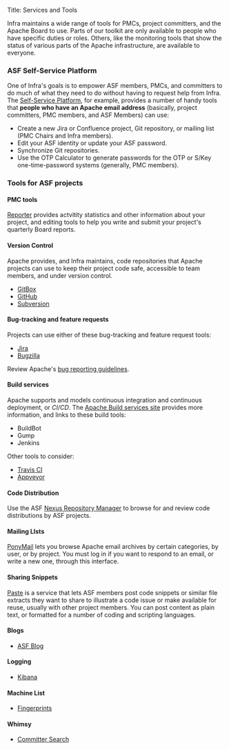 Title: Services and Tools

Infra maintains a wide range of tools for PMCs, project committers, and the Apache Board to use. Parts of our toolkit are only available to people who have specific duties or roles. Others, like the monitoring tools that show the status of various parts of the Apache infrastructure, are available to everyone.

### ASF Self-Service Platform

One of Infra's goals is to empower ASF members, PMCs, and committers to do much of what they need to do without having to request help from Infra. The <a href="https://selfserve.apache.org" target="_blank">Self-Service Platform</a>, for example, provides a number of handy tools that **people who have an Apache email address** (basically, project committers, PMC members, and ASF Members) can use:

  * Create a new Jira or Confluence project, Git repository, or mailing list (PMC Chairs and Infra members).
  * Edit your ASF identity or update your ASF password.
  * Synchronize Git repositories.
  * Use the OTP Calculator to generate passwords for the OTP or S/Key one-time-password systems (generally, PMC members).
  
  
### Tools for ASF projects

#### PMC tools
<a href="https://reporter.apache.org/" target="_blank">Reporter</a> provides actvitity statistics and other information about your project, and editing tools to help you write and submit your project's quarterly Board reports.

#### Version Control

Apache provides, and Infra maintains, code repositories that Apache projects can use to keep their project code safe, accessible to team members, and under version control.

* [GitBox](https://gitbox.apache.org)
* [GitHub](https://github.com/apache/)
* [Subversion](https://svn.apache.org/viewvc)

#### Bug-tracking and feature requests

Projects can use either of these bug-tracking  and feature request tools:

* <a href="https://issues.apache.org/jira" target="_blank">Jira</a>
* <a href="https://bz.apache.org/bugzilla/" target="_blank">Bugzilla</a>

Review Apache's <a href="https://issues.apache.org/bugwritinghelp.html" target="_blank">bug reporting guidelines</a>.

#### Build services

Apache supports and models continuous integration and continuous deployment, or *CI/CD*. The <a href="https://ci.apache.org" target="_blank">Apache Build services site</a> provides more information, and links to these build tools:

* BuildBot
* Gump
* Jenkins

Other tools to consider:

* <a href="https://travis-ci.org/" target="_blank">Travis CI</a>
* <a href="https://www.appveyor.com" target="_blank">Appveyor</a>


#### Code Distribution

Use the ASF <a href="https://repository.apache.org/" target="_blank">Nexus Repository Manager</a> to browse for and review code distributions by ASF projects.


#### Mailing LIsts

<a href="https://lists.apache.org" target="_blank">PonyMail</a> lets you browse Apache email archives by certain categories, by user, or by project. You must log in if you want to respond to an email, or write a new one, through this interface.

#### Sharing Snippets

<a href="https://paste.apache.org/" target="_blank">Paste</a> is a service that lets ASF members post code snippets or similar file extracts they want to share to illustrate a code issue or make available for reuse, usually with other project members. You can post content as plain text, or formatted for a number of coding and scripting languages.


#### Blogs

* [ASF Blog](http://blogs.apache.org)

#### Logging

* [Kibana](https://uls.apache.org/app/kibana#/discover?_g=())

#### Machine List

* [Fingerprints](https://www.apache.org/dev/machines.html)

#### Whimsy

* [Committer Search](https://whimsy.apache.org/roster/committer/https://whimsy.apache.org/roster/committer/)

